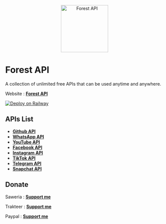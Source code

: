 <p align="center"><img src="https://forestapi.my.id/static/images/forestapi.png" width="150" alt="Forest API"></p>

# Forest API
A collection of unlimited free APIs that can be used anytime and anywhere.

Website : **[Forest API](https://forestapi.my.id)**

[![Deploy on Railway](https://railway.app/button.svg)](https://railway.app/?referralCode=rioagungpurnomo)

## APIs List
- **[Github API](https://forestapi.my.id/api/github)**
- **[WhatsApp API](https://forestapi.my.id/api/whatsapp)**
- **[YouTube API](https://forestapi.my.id/api/youtube)**
- **[Facebook API](https://forestapi.my.id/api/facebook)**
- **[Instagram API](https://forestapi.my.id/api/instagram)**
- **[TikTok API](https://forestapi.my.id/api/tiktok)**
- **[Telegram API](https://forestapi.my.id/api/telegram)**
- **[Snapchat API](https://forestapi.my.id/api/snapchat)**

## Donate
Saweria : **[Support me](https://saweria.co/rioagungpurnomo)**

Trakteer : **[Support me](https://trakteer.id/rioagungpurnomo)**

Paypal : **[Support me](https://www.paypal.me/RioDev)**

